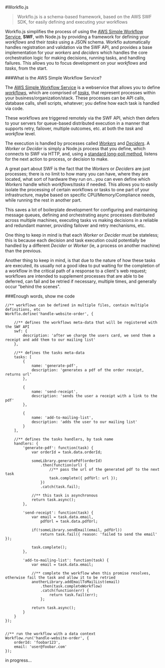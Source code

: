 #Workflo.js

>Workflo.js is a schema-based framework, based on the AWS SWF SDK, for easily defining and executing your workflows  

Workflo.js simplifies the process of using the [AWS Simple Workflow Service](http://docs.aws.amazon.com/AWSJavaScriptSDK/latest/AWS/SWF.html), **SWF**, with Node.js by providing a framework for defining your _workflows_ and their _tasks_ using a JSON schema.  Workflo automatically handles registration and validation via the SWF API, and provides a base implementation for your _workers_ and _deciders_ which handles the core orchestration logic for making decisions, running tasks, and handling failures.  This allows you to focus development on your _workflows_ and _tasks_, from the start.


###What is the AWS Simple Workflow Service?

The [AWS Simple Workflow Service](http://docs.aws.amazon.com/AWSJavaScriptSDK/latest/AWS/SWF.html) is a webservice that allows you to define [_workflows_](http://docs.aws.amazon.com/amazonswf/latest/developerguide/swf-dev-about-workflows.html), which are comprised of [_tasks_](http://docs.aws.amazon.com/amazonswf/latest/developerguide/swf-dev-tasks.html), that represent processes within your business/organization/stack.  These processes can be API calls, database calls, shell scripts, whatever; you define how each task is handled via code.

These workflows are triggered remotely via the SWF API, which then defers to your servers for queue-based distributed execution in a manner that supports retry, failover, multiple outcomes, etc. at both the _task_ and _workflow_ level.  

The execution is handled by processes called [_Workers_](http://docs.aws.amazon.com/amazonswf/latest/developerguide/swf-dg-develop-activity.html) and [_Deciders_](http://docs.aws.amazon.com/amazonswf/latest/developerguide/swf-dg-dev-deciders.html).  A _Worker_ or _Decider_ is simply a Node.js process that you define, which connects to SWF via HTTP, and, using a [standard long-poll method](http://docs.aws.amazon.com/amazonswf/latest/developerguide/swf-dev-comm-proto.html), listens for the next action to process, or decision to make.

A great part about SWF is the fact that the _Workers_ or _Deciders_ are just processes; there is no limit to how many you can have, where they are located, what sort of hardware they run on...you can even define which _Workers_ handle which _workflows_/_tasks_ if needed.  This allows you to easily isolate the processing of certain workflows or tasks to one part of your infrastructure, maybe based on specific CPU/Memory/Compliance needs, while running the rest in another part.  

This saves a lot of boilerplate development for configuring and maintaining message queues, defining and orchestrating async processes distributed across multiple machines, executing tasks vs making decisions in a reliable and redundant manner,  providing failover and retry mechanisms, etc.

One thing to keep in mind is that each _Worker_ or _Decider_ must be stateless; this is because each decision and task execution could potentially be handled by a different _Decider_ or _Worker_ (ie, a process on another machine) than the previous.

Another thing to keep in mind, is that due to the nature of how these tasks are executed, its usually not a good idea to put waiting for the completion of a workflow in the critical path of a response to a client's web request; workflows are intended to supplement processes that are able to be deferred, can fail and be retried if necessary, multiple times, and generally occur "behind the scenes".



###Enough words, show me code
```
//** workflows can be defined in multiple files, contain multiple definitions, etc
Workflo.define('handle-website-order', {

    //** defines the workflows meta-data that will be registered with the SWF API
    swf: {
        description: 'after we charge the users card, we send them a receipt and add them to our mailing list'
    },

    //** defines the tasks meta-data
    tasks: [
        { 
            name: 'generate-pdf',
            description: 'generates a pdf of the order receipt, returns url'
        },

        { 
            name: 'send-receipt',
            description: 'sends the user a receipt with a link to the pdf'
        },

        {
            name: 'add-to-mailing-list',
            description: 'adds the user to our mailing list'
        }
    ],

    //** defines the tasks handlers, by task name
    handlers: {
        'generate-pdf': function(task) {
            var orderId = task.data.orderId;

            someLibrary.generatePdf(orderId)
                .then(function(url) {
                    //** pass the url of the generated pdf to the next task
                    task.complete({ pdfUrl: url });
                })
                .catch(task.fail);

            //** this task is asynchronous
            return task.async();
        },

        'send-receipt': function(task) {
            var email = task.data.email,
                pdfUrl = task.data.pdfUrl;

            if(!someLibrary.sendEmail(email, pdfUrl))
                return task.fail({ reason: 'failed to send the email' });
        
            task.complete();
        },

        'add-to-mailing-list': function(task) {
            var email = task.data.email;

            //** complete the workflow when this promise resolves, otherwise fail the task and allow it to be retried
            anotherLibrary.addEmailToMailList(email)
                .then(task.completeWorkflow)
                .catch(function(err) {
                    return task.fail(err);
                };
        
            return task.async();
        }
    }
});


//** run the workflow with a data context
Workflow.run('handle-website-order', {
    orderId: 'foobar123',
    email: 'user@foobar.com'
});

```

in progress...
